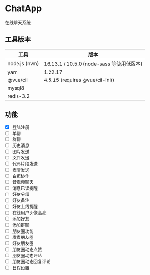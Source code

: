 # ChatApp
在线聊天系统

## 工具版本
| 工具          | 版本                                      |
| ------------- | ---------------------------------------- |
| node.js (nvm) | 16.13.1 / 10.5.0 (node-sass 等使用低版本) |
| yarn          | 1.22.17                                  |
| @vue/cli      | 4.5.15 (requires @vue/cli-init)          |
| mysql8        |                                          |
| redis-3.2     |                                          |

## 功能
- [x] 登陆注册
- [ ] 单聊
- [ ] 群聊
- [ ] 历史消息
- [ ] 图片发送
- [ ] 文件发送
- [ ] 代码片段发送
- [ ] 表情发送
- [ ] 白板协作
- [ ] 音视频聊天
- [ ] 消息已读提醒
- [ ] 好友分组
- [ ] 好友备注
- [ ] 好友上线提醒
- [ ] 在线用户头像高亮
- [ ] 添加好友
- [ ] 添加群聊
- [ ] 朋友圈功能
- [ ] 发表朋友圈
- [ ] 好友朋友圈
- [ ] 朋友圈动态点赞
- [ ] 朋友圈动态评论
- [ ] 朋友圈动态回复评论
- [ ] 日程设置